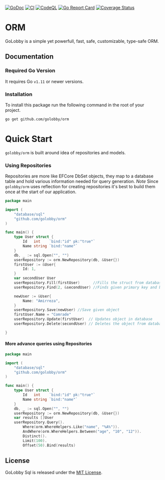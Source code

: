[![GoDoc](https://godoc.org/github.com/golobby/orm?status.svg)](https://godoc.org/github.com/golobby/sql)
[![CI](https://github.com/golobby/orm/actions/workflows/ci.yml/badge.svg)](https://github.com/golobby/sql/actions/workflows/ci.yml)
[![CodeQL](https://github.com/golobby/orm/workflows/CodeQL/badge.svg)](https://github.com/golobby/config/actions?query=workflow%3ACodeQL)
[![Go Report Card](https://goreportcard.com/badge/github.com/golobby/orm)](https://goreportcard.com/report/github.com/golobby/sql)
[![Coverage Status](https://coveralls.io/repos/github/golobby/orm/badge.svg)](https://coveralls.io/github/golobby/sql?branch=master)

# ORM

GoLobby is a simple yet powerfull, fast, safe, customizable, type-safe ORM.

## Documentation

### Required Go Version

It requires Go `v1.11` or newer versions.

### Installation

To install this package run the following command in the root of your project.

```bash
go get github.com/golobby/orm
```

# Quick Start

`golobby/orm` is built around idea of repositories and models.

### Using Repositories

Repositories are more like EFCore DbSet objects, they map to a database table and hold various information needed for
query generation.
*Note* Since `golobby/orm` uses reflection for creating repositories it's best to build them once at the start of our
application.<br/>

```go
package main

import (
	"database/sql"
	"github.com/golobby/orm"
)

func main() {
	type User struct {
		Id   int    `bind:"id" pk:"true"`
		Name string `bind:"name"`
	}
	db, _ := sql.Open("", "")
	userRepository := orm.NewRepository(db, &User{})
	firstUser := &User{
		Id: 1,
	}
	var secondUser User
	userRepository.Fill(firstUser)      //Fills the struct from database using present fields ( better to have to PK )
	userRepository.Find(2, &secondUser) //Finds given primary key and binds it to the given struct

	newUser := &User{
		Name: "Amirreza",
	}
	userRepository.Save(newUser) //Save given object
	firstUser.Name = "Comrade"
	userRepository.Update(firstUser)  // Updates object in database
	userRepository.Delete(secondUser) // Deletes the object from database

}
```

#### More advance queries using Repositories

```go
package main

import (
	"database/sql"
	"github.com/golobby/orm"
)

func main() {
	type User struct {
		Id   int    `bind:"id" pk:"true"`
		Name string `bind:"name"`
	}
	db, _ := sql.Open("", "")
	userRepository := orm.NewRepository(db, &User{})
	var results []User
	userRepository.Query().
		Where(orm.WhereHelpers.Like("name", "%A%")).
		AndWhere(orm.WhereHelpers.Between("age", "10", "12")).
		Distinct().
		Limit(100).
		Offset(50).Bind(results)
```


[//]: # (Repositories are built on top of two items.)

[//]: # (### QueryBuilder)

[//]: # (Abstract SQL syntax into a Go API with builder pattern.)

[//]: # ()

[//]: # (### Bind)

[//]: # (Bind feature sql.Rows to a struct.)

[//]: # (In this example we are binding result of query which contains multiple rows into slice.)

[//]: # (```go)

[//]: # (    users := []User{&User{}, &User{}})

[//]: # (    rows, _ := db.Query&#40;`SELECT * FROM users`&#41;)

[//]: # (    _ = bind.Bind&#40;rows, users&#41;)

[//]: # (```)

[//]: # ()

[//]: # (bind also supports nested structs.)

[//]: # (```go)

[//]: # ()

[//]: # (type ComplexUser struct {)

[//]: # (	ID      int    `bind:"id"`)

[//]: # (	Name    string `bind:"name"`)

[//]: # (	Address Address)

[//]: # (})

[//]: # ()

[//]: # (type Address struct {)

[//]: # (	ID   int    `bind:"id"`)

[//]: # (	Path string `bind:"path"`)

[//]: # (})

[//]: # ()

[//]: # (rows, err := db.Query&#40;`SELECT users.id, users.name, addresses.id, addresses.path FROM users INNER JOIN addresses ON addresses.user_id = users.id`&#41;)

[//]: # ()

[//]: # (amirreza := &ComplexUser{})

[//]: # (milad := &ComplexUser{})

[//]: # ()

[//]: # (err = Bind&#40;rows, []*ComplexUser{amirreza, milad}&#41;)

[//]: # ()

[//]: # ()

[//]: # (assert.Equal&#40;t, "amirreza", amirreza.Name&#41;)

[//]: # (assert.Equal&#40;t, "milad", milad.Name&#41;)

[//]: # ()

[//]: # (//Nested struct also has filled)

[//]: # (assert.Equal&#40;t, "kianpars", amirreza.Address.Path&#41;)

[//]: # (assert.Equal&#40;t, "delfan", milad.Address.Path&#41;)

[//]: # (assert.Equal&#40;t, 2, milad.Address.ID&#41;)

[//]: # (assert.Equal&#40;t, 1, amirreza.Address.ID&#41;)

[//]: # ()

[//]: # (```)

[//]: # (for more info on `bind` see [bind\_test.go]&#40;https://github.com/golobby/sql/tree/master/bind/bind_test.go&#41;)

## License

GoLobby Sql is released under the [MIT License](http://opensource.org/licenses/mit-license.php).

